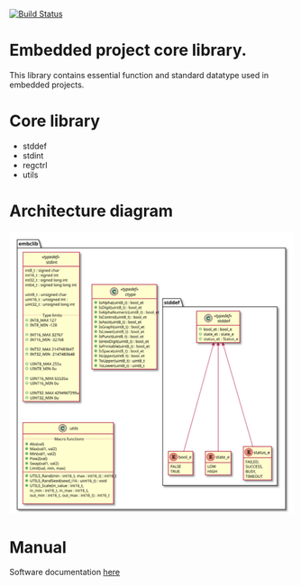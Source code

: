 [![Build Status](https://travis-ci.org/binarymaker/embclib.svg?branch=library)](https://travis-ci.org/binarymaker/embclib)

# Embedded project core library. 
 
  This library contains essential function and standard datatype used in embedded projects.

# Core library
  
  + stddef
  + stdint
  + regctrl
  + utils

# Architecture diagram

![embclib uml image](/docs/diagrams/out/embclib/embclib.svg)

# Manual

Software documentation [here](https://binarymaker.github.io/embclib/)

